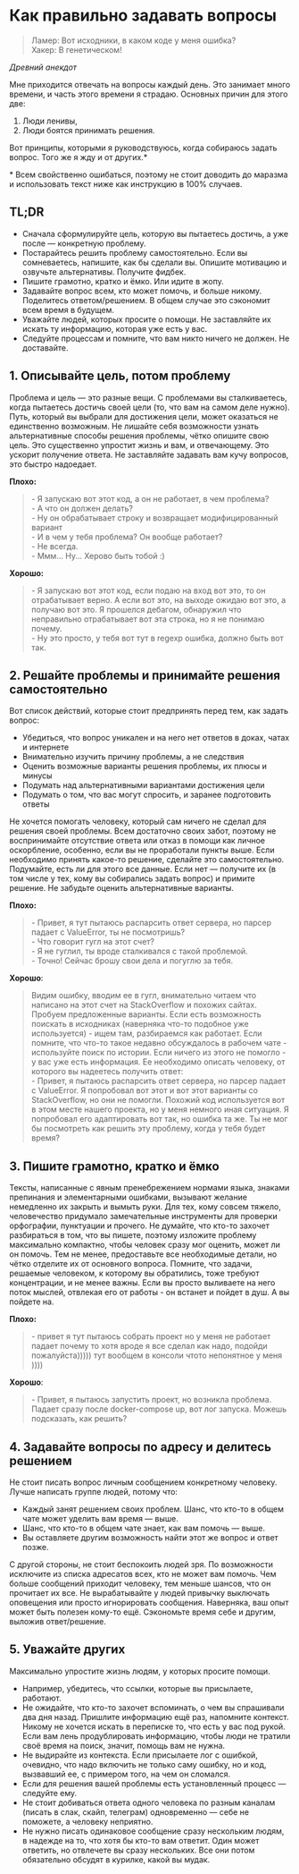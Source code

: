 # Как правильно задавать вопросы

>Ламер: Вот исходники, в каком коде у меня ошибка?  
>Хакер: В генетическом!

*Древний анекдот*


Мне приходится отвечать на вопросы каждый день. Это занимает много времени, и часть этого времени я страдаю. Основных причин для этого две:
1. Люди ленивы,
2. Люди боятся принимать решения.

Вот принципы, которыми я руководствуюсь, когда собираюсь задать вопрос. Того же я жду и от других.*

\* Всем свойственно ошибаться, поэтому не стоит доводить до маразма и использовать текст ниже как инструкцию в 100% случаев.

## TL;DR

- Сначала сформулируйте цель, которую вы пытаетесь достичь, а уже после — конкретную проблему.
- Постарайтесь решить проблему самостоятельно. Если вы сомневаетесь, напишите, как бы сделали вы. Опишите мотивацию и озвучьте альтернативы. Получите фидбек.
- Пишите грамотно, кратко и ёмко. Или идите в жопу.
- Задавайте вопрос всем, кто может помочь, и больше никому. Поделитесь ответом/решением. В общем случае это сэкономит всем время в будущем.
- Уважайте людей, которых просите о помощи. Не заставляйте их искать ту информацию, которая уже есть у вас. 
- Следуйте процессам и помните, что вам никто ничего не должен. Не доставайте.


## 1. Описывайте цель, потом проблему

Проблема и цель — это разные вещи. С проблемами вы сталкиваетесь, когда пытаетесь достичь своей цели (то, что вам на самом деле нужно).
Путь, который вы выбрали для достижения цели, может оказаться не единственно возможным. Не лишайте себя возможности узнать альтернативные способы решения проблемы, чётко опишите свою цель.
Это существенно упростит жизнь и вам, и отвечающему. Это ускорит получение ответа. Не заставляйте задавать вам кучу вопросов, это быстро надоедает.

**Плохо:**
> \- Я запускаю вот этот код, а он не работает, в чем проблема?  
> \- А что он должен делать?  
> \- Ну он обрабатывает строку и возвращает модифицированный вариант  
> \- И в чем у тебя проблема? Он вообще работает?  
> \- Не всегда.  
> \- Ммм... Ну... Херово быть тобой :)  

**Хорошо:**
> \- Я запускаю вот этот код, если подаю на вход вот это, то он отрабатывает верно. А если вот это, на выходе ожидаю вот это, а получаю вот это.
> Я прошелся дебагом, обнаружил что неправильно отрабатывает вот эта строка, но я не понимаю почему.  
> \- Ну это просто, у тебя вот тут в regexp ошибка, должно быть вот так.  



## 2. Решайте проблемы и принимайте решения самостоятельно

Вот список действий, которые стоит предпринять перед тем, как задать вопрос:
- Убедиться, что вопрос уникален и на него нет ответов в доках, чатах и интернете
- Внимательно изучить причину проблемы, а не следствия
- Оценить возможные варианты решения проблемы, их плюсы и минусы
- Подумать над альтернативными вариантами достижения цели
- Подумать о том, что вас могут спросить, и заранее подготовить ответы

Не хочется помогать человеку, который сам ничего не сделал для решения своей проблемы. Всем достаточно своих забот, поэтому не воспринимайте отсутствие ответа или отказ в помощи как личное оскорбление, особенно, если вы не проработали пункты выше.
Если необходимо принять какое-то решение, сделайте это самостоятельно. Подумайте, есть ли для этого все данные. Если нет — получите их (в том числе у тех, кому вы собирались задать вопрос) и примите решение. Не забудьте оценить альтернативные варианты.


**Плохо:**
> \- Привет, я тут пытаюсь распарсить ответ сервера, но парсер падает с ValueError, ты не посмотришь?  
> \- Что говорит гугл на этот счет?  
> \- Я не гуглил, ты вроде сталкивался с такой проблемой.  
> \- Точно! Сейчас брошу свои дела и погуглю за тебя.  

**Хорошо**:
> Видим ошибку, вводим ее в гугл, внимательно читаем что написано на этот счет на StackOverflow и похожих сайтах. Пробуем предложенные варианты.
> Если есть возможность поискать в исходниках (наверняка что-то подобное уже используется) - ищем там, разбираемся как работает.
> Если помните, что что-то такое недавно обсуждалось в рабочем чате - используйте поиск по истории.
> Если ничего из этого не помогло - у вас уже есть информация. Ее необходимо описать человеку, от которого вы надеетесь получить ответ:  
> \- Привет, я пытаюсь распарсить ответ сервера, но парсер падает с ValueError. Я попробовал вот этот и вот этот варианты со StackOverflow, но они не помогли.
> Похожий код используется вот в этом месте нашего проекта, но у меня немного иная ситуация. Я попробовал его адаптировать вот так, но ошибка та же.
> Ты не мог бы посмотреть как решить эту проблему, когда у тебя будет время?


## 3. Пишите грамотно, кратко и ёмко

Тексты, написанные с явным пренебрежением нормами языка, знаками препинания и элементарными ошибками, вызывают желание немедленно их закрыть и вымыть руки. Для тех, кому совсем тяжело, человечество придумало замечательные инструменты для проверки орфографии, пунктуации и прочего.
Не думайте, что кто-то захочет разбираться в том, что вы пишете, поэтому изложите проблему максимально компактно, чтобы человек сразу мог оценить, может ли он помочь.
Тем не менее, предоставьте все необходимые детали, но чётко отделите их от основного вопроса. Помните, что задачи, решаемые человеком, к которому вы обратились, тоже требуют концентрации, и не менее важны.
Если вы просто выливаете на него поток мыслей, отвлекая его от работы - он встанет и пойдет в душ. А вы пойдете на.

**Плохо:**
> \- привет я тут пытаюсь собрать проект но у меня не работает падает почему то хотя вроде я все сделал как надо, подойди пожалуйста)))))
> тут вообщем в консоли чтото непонятное у меня ))))

**Хорошо**:
> \- Привет, я пытаюсь запустить проект, но возникла проблема. Падает сразу после docker-compose up, вот лог запуска.
> Можешь подсказать, как решить?


## 4. Задавайте вопросы по адресу и делитесь решением

Не стоит писать вопрос личным сообщением конкретному человеку. Лучше написать группе людей, потому что:
- Каждый занят решением своих проблем. Шанс, что кто-то в общем чате может уделить вам время — выше.
- Шанс, что кто-то в общем чате знает, как вам помочь — выше.
- Вы оставляете другим возможность найти этот же вопрос и ответ позже.

С другой стороны, не стоит беспокоить людей зря. По возможности исключите из списка адресатов всех, кто не может вам помочь. Чем больше сообщений приходит человеку, тем меньше шансов, что он прочитает их все. Не вырабатывайте у людей привычку выключать оповещения или просто игнорировать сообщения.
Наверняка, ваш опыт может быть полезен кому-то ещё. Сэкономьте время себе и другим, выложив ответ/решение.


## 5. Уважайте других

Максимально упростите жизнь людям, у которых просите помощи.
- Например, убедитесь, что ссылки, которые вы присылаете, работают.
- Не ожидайте, что кто-то захочет вспоминать, о чем вы спрашивали два дня назад. Пришлите информацию ещё раз, напомните контекст. Никому не хочется искать в переписке то, что есть у вас под рукой. Если вам лень продублировать информацию, чтобы люди не тратили своё время на поиск, значит, помощь вам не нужна.
- Не выдирайте из контекста. Если присылаете лог с ошибкой, очевидно, что надо включить не только саму ошибку, но и код, вызвавший ее, с примером того, на чем он сломался.
- Если для решения вашей проблемы есть установленный процесс — следуйте ему.
- Не стоит добиваться ответа одного человека по разным каналам (писать в слак, скайп, телеграм) одновременно — себе не поможете, а человеку неприятно.
- Не нужно писать одинаковое сообщение сразу нескольким людям, в надежде на то, что хотя бы кто-то вам ответит. Один может ответить, но отвлечете вы сразу нескольких. Все они потом обязательно обсудят в курилке, какой вы мудак.
